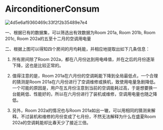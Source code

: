 # AirconditionerConsum


![4d5e6af9360469c33f2f2b35489e7e4](https://user-images.githubusercontent.com/64791841/168421997-9e9b37f3-c09a-403c-bf96-22548b1ae987.png)


一、根据已有的数据集，可以筛选出有效数据为Room 201a, Room 201b, Room 201c, Room 202a的五至十二月的空调用电量

二、根据上图可以得知四个房间的月均耗能，并相应地提取出如下几条信息：

1. 所有房间除了Room 202a，都在八月份达到用电峰值，并在之后的月份逐渐下降，这也是比较正常的。

2. 值得注意的是，Room 201a在六月份的空调耗能下降到全局最低点，一个合理的猜测是Room 201a在六月份进行了空调维修或换机，致使用电量急剧降低。一个可能的原因是，用户在五月份注意到当前的空调能耗过高，于是想要换一台能耗低、性能好的，所以在六月份进行了装机或维修，空调用电量也随之降低。

3. 另外，Room 202a的情况也与Room 201a如出一辙，可以用相同的猜测来解释。不过装机和维修的月份变成了七月份，不然无法解释为什么在盛夏Room 202a的空调耗能却比春天少了接近三倍。
